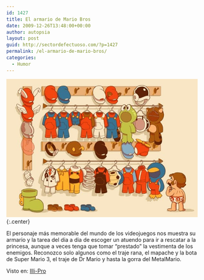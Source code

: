 ```yaml
---
id: 1427
title: El armario de Mario Bros
date: 2009-12-26T13:48:00+00:00
author: autopsia
layout: post
guid: http://sectordefectuoso.com/?p=1427
permalink: /el-armario-de-mario-bros/
categories:
  - Humor
---
```

![El Armario de Mario Bros](/assets/images/2009/12/mario.jpg "Quizás si elijo la capa pueda llevarme el traje blanco conmigo."){:.center}

El personaje más memorable del mundo de los videojuegos nos muestra su armario y la tarea del dia a dia de escoger un atuendo para ir a rescatar a la princesa, aunque a veces tenga que tomar &#8220;prestado&#8221; la vestimenta de los enemigos. Reconozco solo algunos como el traje rana, el mapache y la bota de Super Mario 3, el traje de Dr Mario y hasta la gorra del MetalMario.

Visto en: [Illi-Pro](http://www.illi-pro.com/el-closet-armario-de-ropa-de-mario-bros/)
